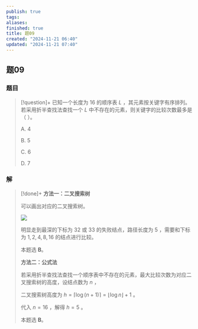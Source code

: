 ```yaml
---
publish: true
tags: 
aliases: 
finished: true
title: 题09
created: "2024-11-21 06:40"
updated: "2024-11-21 07:40"
---
```

## 题09
### 题目
> [!question]+
> 已知一个长度为 $16$ 的顺序表 $L$ ，其元素按关键字有序排列。若采用折半查找法查找一个 $L$ 中不存在的元素，则关键字的比较次数最多是（ ）。
> 
> A. 4
> 
> B. 5
> 
> C. 6
> 
> D. 7
### 解
> [!done]+
> **方法一：二叉搜索树**
> 
> 可以画出对应的二叉搜索树。
> 
> ![](https://pic1.zhimg.com/v2-d493b917fd066d56ceaf6b3c0da732ae_r.jpg)
> 
> 明显走到最深的下标为 $32$ 或 $33$ 的失败结点，路径长度为 $5$ ，需要和下标为 $1,2,4,8,16$ 的结点进行比较。
> 
> 本题选 **B**。
> 
> **方法二：公式法**
> 
> 若采用折半查找法查找一个顺序表中不存在的元素，最大比较次数为对应二叉搜索树的高度，设结点数为 $n$ ，
> 
> 二叉搜索树高度为 $h=\lceil \log (n + 1)\rceil = \lfloor \log n \rfloor+1$ 。
> 
> 代入 $n=16$ ，解得 $h=5$ 。
> 
> 本题选 **B**。